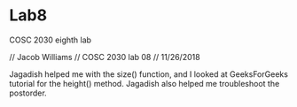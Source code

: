 # Lab8
COSC 2030 eighth lab

// Jacob Williams
// COSC 2030 lab 08
// 11/26/2018


Jagadish helped me with the size() function, and I looked at GeeksForGeeks tutorial for the height() method.
Jagadish also helped me troubleshoot the postorder.
